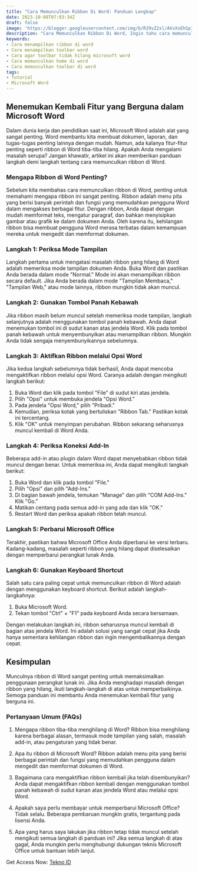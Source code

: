 ```yaml
---
title: "Cara Memunculkan Ribbon Di Word: Panduan Lengkap"
date: 2023-10-08T07:03:34Z
draft: false
image: 'https://blogger.googleusercontent.com/img/b/R29vZ2xl/AVvXsEhSp1FtKOsOOGQxBmq13bYGRX6c73L3ipPrI2ZQtpDmnqOX6UVLEIWg_AwFiVhf5xZpIb4nDIHrnaXTL5kIXQkAbVmDYJkBWEH9G6VcLBeyLRfZqRvDCXzcreaW59l8TULrWFhfrPV4-2JRXmdZZA2Py4gaEq_iB3Vf3xS-MqxynUiogrpFzvW8hEeIbuQ/s720/cara-menampilkan-ribbon-di-word.webp'
description: "Cara Memunculkan Ribbon Di Word, Ingin tahu cara memunculkan ribbon di Word dengan mudah? Baca panduan lengkap kami untuk solusi praktis!"
keywords:
- Cara menampilkan ribbon di word
- Cara menampilkan toolbar word
- Cara agar toolbar tidak hilang microsoft word
- Cara memunculkan home di word
- Cara memunculkan toolbar di word
tags:
- Tutorial
- Microsoft Word
---
```


## Menemukan Kembali Fitur yang Berguna dalam Microsoft Word

Dalam dunia kerja dan pendidikan saat ini, Microsoft Word adalah alat yang sangat penting. Word membantu kita membuat dokumen, laporan, dan tugas-tugas penting lainnya dengan mudah. Namun, ada kalanya fitur-fitur penting seperti ribbon di Word tiba-tiba hilang. Apakah Anda mengalami masalah serupa? Jangan khawatir, artikel ini akan memberikan panduan langkah demi langkah tentang cara memunculkan ribbon di Word.

### Mengapa Ribbon di Word Penting?
Sebelum kita membahas cara memunculkan ribbon di Word, penting untuk memahami mengapa ribbon ini sangat penting. Ribbon adalah menu pita yang berisi banyak perintah dan fungsi yang memudahkan pengguna Word dalam mengakses berbagai fitur. Dengan ribbon, Anda dapat dengan mudah memformat teks, mengatur paragraf, dan bahkan menyisipkan gambar atau grafik ke dalam dokumen Anda. Oleh karena itu, kehilangan ribbon bisa membuat pengguna Word merasa terbatas dalam kemampuan mereka untuk mengedit dan memformat dokumen.

### Langkah 1: Periksa Mode Tampilan
Langkah pertama untuk mengatasi masalah ribbon yang hilang di Word adalah memeriksa mode tampilan dokumen Anda. Buka Word dan pastikan Anda berada dalam mode "Normal." Mode ini akan menampilkan ribbon secara default. Jika Anda berada dalam mode "Tampilan Membaca," "Tampilan Web," atau mode lainnya, ribbon mungkin tidak akan muncul.

### Langkah 2: Gunakan Tombol Panah Kebawah
Jika ribbon masih belum muncul setelah memeriksa mode tampilan, langkah selanjutnya adalah menggunakan tombol panah kebawah. Anda dapat menemukan tombol ini di sudut kanan atas jendela Word. Klik pada tombol panah kebawah untuk menyembunyikan atau menampilkan ribbon. Mungkin Anda tidak sengaja menyembunyikannya sebelumnya.

### Langkah 3: Aktifkan Ribbon melalui Opsi Word
Jika kedua langkah sebelumnya tidak berhasil, Anda dapat mencoba mengaktifkan ribbon melalui opsi Word. Caranya adalah dengan mengikuti langkah berikut:
1. Buka Word dan klik pada tombol "File" di sudut kiri atas jendela.
2. Pilih "Opsi" untuk membuka jendela "Opsi Word."
3. Pada jendela "Opsi Word," pilih "Pribadi."
4. Kemudian, periksa kotak yang bertuliskan "Ribbon Tab." Pastikan kotak ini tercentang.
5. Klik "OK" untuk menyimpan perubahan. Ribbon sekarang seharusnya muncul kembali di Word Anda.

### Langkah 4: Periksa Koneksi Add-In
Beberapa add-in atau plugin dalam Word dapat menyebabkan ribbon tidak muncul dengan benar. Untuk memeriksa ini, Anda dapat mengikuti langkah berikut:
1. Buka Word dan klik pada tombol "File."
2. Pilih "Opsi" dan pilih "Add-Ins."
3. Di bagian bawah jendela, temukan "Manage" dan pilih "COM Add-Ins." Klik "Go."
4. Matikan centang pada semua add-in yang ada dan klik "OK."
5. Restart Word dan periksa apakah ribbon telah muncul.

### Langkah 5: Perbarui Microsoft Office
Terakhir, pastikan bahwa Microsoft Office Anda diperbarui ke versi terbaru. Kadang-kadang, masalah seperti ribbon yang hilang dapat diselesaikan dengan memperbarui perangkat lunak Anda.

### Langkah 6: Gunakan Keyboard Shortcut

Salah satu cara paling cepat untuk memunculkan ribbon di Word adalah dengan menggunakan keyboard shortcut. Berikut adalah langkah-langkahnya:

1. Buka Microsoft Word.
2. Tekan tombol "Ctrl" + "F1" pada keyboard Anda secara bersamaan.

Dengan melakukan langkah ini, ribbon seharusnya muncul kembali di bagian atas jendela Word. Ini adalah solusi yang sangat cepat jika Anda hanya sementara kehilangan ribbon dan ingin mengembalikannya dengan cepat.

## Kesimpulan
Munculnya ribbon di Word sangat penting untuk memaksimalkan penggunaan perangkat lunak ini. Jika Anda menghadapi masalah dengan ribbon yang hilang, ikuti langkah-langkah di atas untuk memperbaikinya. Semoga panduan ini membantu Anda menemukan kembali fitur yang berguna ini.

### Pertanyaan Umum (FAQs)
1. Mengapa ribbon tiba-tiba menghilang di Word?
   Ribbon bisa menghilang karena berbagai alasan, termasuk mode tampilan yang salah, masalah add-in, atau pengaturan yang tidak benar.

2. Apa itu ribbon di Microsoft Word?
   Ribbon adalah menu pita yang berisi berbagai perintah dan fungsi yang memudahkan pengguna dalam mengedit dan memformat dokumen di Word.

3. Bagaimana cara mengaktifkan ribbon kembali jika telah disembunyikan?
   Anda dapat mengaktifkan ribbon kembali dengan menggunakan tombol panah kebawah di sudut kanan atas jendela Word atau melalui opsi Word.

4. Apakah saya perlu membayar untuk memperbarui Microsoft Office?
   Tidak selalu. Beberapa pembaruan mungkin gratis, tergantung pada lisensi Anda.

5. Apa yang harus saya lakukan jika ribbon tetap tidak muncul setelah mengikuti semua langkah di panduan ini?
   Jika semua langkah di atas gagal, Anda mungkin perlu menghubungi dukungan teknis Microsoft Office untuk bantuan lebih lanjut.

Get Access Now: [Tekno ID](/tags/tutorial)